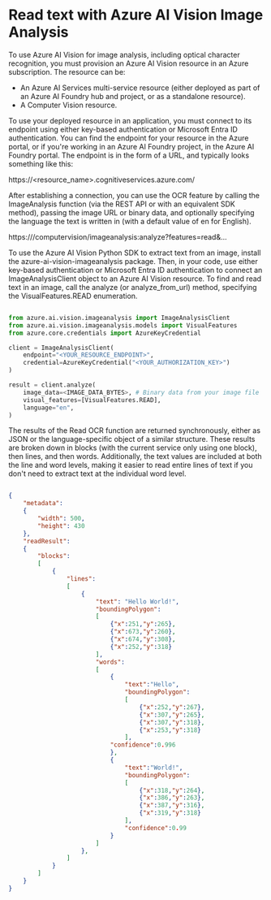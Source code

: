 # Read text with Azure AI Vision Image Analysis

To use Azure AI Vision for image analysis, including optical character recognition, you must provision an Azure AI Vision resource in an Azure subscription. The resource can be:

- An Azure AI Services multi-service resource (either deployed as part of an Azure AI Foundry hub and project, or as a standalone resource).
- A Computer Vision resource.

To use your deployed resource in an application, you must connect to its endpoint using either key-based authentication or Microsoft Entra ID authentication. You can find the endpoint for your resource in the Azure portal, or if you're working in an Azure AI Foundry project, in the Azure AI Foundry portal. The endpoint is in the form of a URL, and typically looks something like this:

https://<resource_name>.cognitiveservices.azure.com/

After establishing a connection, you can use the OCR feature by calling the ImageAnalysis function (via the REST API or with an equivalent SDK method), passing the image URL or binary data, and optionally specifying the language the text is written in (with a default value of en for English).

https://<endpoint>/computervision/imageanalysis:analyze?features=read&...

To use the Azure AI Vision Python SDK to extract text from an image, install the azure-ai-vision-imageanalysis package. Then, in your code, use either key-based authentication or Microsoft Entra ID authentication to connect an ImageAnalysisClient object to an Azure AI Vision resource. To find and read text in an image, call the analyze (or analyze_from_url) method, specifying the VisualFeatures.READ enumeration.

```python

from azure.ai.vision.imageanalysis import ImageAnalysisClient
from azure.ai.vision.imageanalysis.models import VisualFeatures
from azure.core.credentials import AzureKeyCredential

client = ImageAnalysisClient(
    endpoint="<YOUR_RESOURCE_ENDPOINT>",
    credential=AzureKeyCredential("<YOUR_AUTHORIZATION_KEY>")
)

result = client.analyze(
    image_data=<IMAGE_DATA_BYTES>, # Binary data from your image file
    visual_features=[VisualFeatures.READ],
    language="en",
)

```

The results of the Read OCR function are returned synchronously, either as JSON or the language-specific object of a similar structure. These results are broken down in blocks (with the current service only using one block), then lines, and then words. Additionally, the text values are included at both the line and word levels, making it easier to read entire lines of text if you don't need to extract text at the individual word level.

```json

{
    "metadata":
    {
        "width": 500,
        "height": 430
    },
    "readResult":
    {
        "blocks":
        [
            {
                "lines":
                [
                    {
                        "text": "Hello World!",
                        "boundingPolygon":
                        [
                            {"x":251,"y":265},
                            {"x":673,"y":260},
                            {"x":674,"y":308},
                            {"x":252,"y":318}
                        ],
                        "words":
                        [
                            {
                                "text":"Hello",
                                "boundingPolygon":
                                [
                                    {"x":252,"y":267},
                                    {"x":307,"y":265},
                                    {"x":307,"y":318},
                                    {"x":253,"y":318}
                                ],
                            "confidence":0.996
                            },
                            {
                                "text":"World!",
                                "boundingPolygon":
                                [
                                    {"x":318,"y":264},
                                    {"x":386,"y":263},
                                    {"x":387,"y":316},
                                    {"x":319,"y":318}
                                ],
                                "confidence":0.99
                            }
                        ]
                    },
                ]
            }
        ]
    }
}

```
